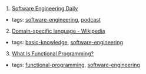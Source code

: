1. [Software Engineering Daily](https://softwareengineeringdaily.com/)
  * tags: [software-engineering](tags/software-engineering.md), [podcast](tags/podcast.md)
2. [Domain-specific language - Wikipedia](https://en.wikipedia.org/wiki/Domain-specific_language)
  * tags: [basic-knowledge](tags/basic-knowledge.md), [software-engineering](tags/software-engineering.md)
3. [What Is Functional Programming?](http://blog.jenkster.com/2015/12/what-is-functional-programming.html)
  * tags: [functional-programming](tags/functional-programming.md), [software-engineering](tags/software-engineering.md)
